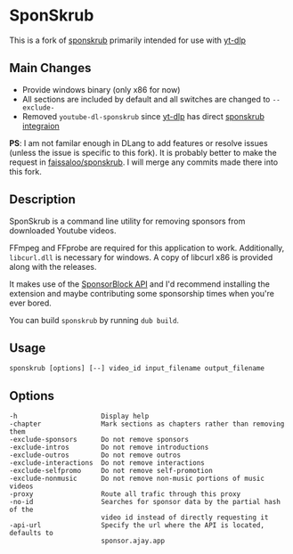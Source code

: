 # SponSkrub

This is a fork of [sponskrub](https://github.com/faissaloo/SponSkrub) primarily intended for use with [yt-dlp](https://github.com/pukkandan/yt-dlp)

## Main Changes

* Provide windows binary (only x86 for now)
* All sections are included by default and all switches are changed to `--exclude-`
* Removed `youtube-dl-sponskrub` since [yt-dlp](https://github.com/pukkandan/yt-dlp) has direct [sponskrub integraion](https://github.com/pukkandan/yt-dlp#sponSkrub-options-sponsorblock)

**PS**: I am not familar enough in DLang to add features or resolve issues (unless the issue is specific to this fork). It is probably better to make the request in [faissaloo/sponskrub](https://github.com/faissaloo/SponSkrub). I will merge any commits made there into this fork.

## Description
SponSkrub is a command line utility for removing sponsors from downloaded Youtube videos.

FFmpeg and FFprobe are required for this application to work. Additionally, `libcurl.dll` is necessary for windows. A copy of libcurl x86 is provided along with the releases.

It makes use of the [SponsorBlock API](https://github.com/ajayyy/SponsorBlockServer#api-docs) and I'd recommend installing the extension and maybe contributing some sponsorship times when you're ever bored.

You can build `sponskrub` by running `dub build`.

## Usage

    sponskrub [options] [--] video_id input_filename output_filename

## Options

```
-h                     Display help
-chapter               Mark sections as chapters rather than removing them
-exclude-sponsors      Do not remove sponsors
-exclude-intros        Do not remove introductions
-exclude-outros        Do not remove outros
-exclude-interactions  Do not remove interactions
-exclude-selfpromo     Do not remove self-promotion
-exclude-nonmusic      Do not remove non-music portions of music videos
-proxy                 Route all trafic through this proxy
-no-id                 Searches for sponsor data by the partial hash of the
                       video id instead of directly requesting it
-api-url               Specify the url where the API is located, defaults to
                       sponsor.ajay.app
```